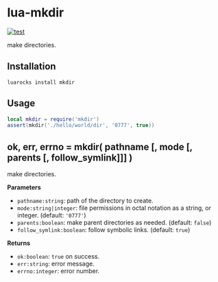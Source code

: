 # lua-mkdir

[![test](https://github.com/mah0x211/lua-mkdir/actions/workflows/test.yml/badge.svg)](https://github.com/mah0x211/lua-mkdir/actions/workflows/test.yml)

make directories.


## Installation

```
luarocks install mkdir
```

## Usage

```lua
local mkdir = require('mkdir')
assert(mkdir('./hello/world/dir', '0777', true))
```


## ok, err, errno = mkdir( pathname [, mode [, parents [, follow_symlink]]] )

make directories.

**Parameters**

- `pathname:string`: path of the directory to create.
- `mode:string|integer`: file permissions in octal notation as a string, or integer. (default: `'0777'`)
- `parents:boolean`: make parent directories as needed. (default: `false`)
- `follow_symlink:boolean`: follow symbolic links. (default: `true`)

**Returns**

- `ok:boolean`: `true` on success.
- `err:string`: error message.
- `errno:integer`: error number.

